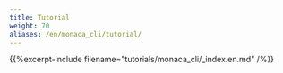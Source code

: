 ```yaml
---
title: Tutorial
weight: 70
aliases: /en/monaca_cli/tutorial/
---
```


{{%excerpt-include filename="tutorials/monaca_cli/_index.en.md" /%}}
